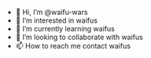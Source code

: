 - 👋 Hi, I’m @waifu-wars
- 👀 I’m interested in waifus
- 🌱 I’m currently learning waifus
- 💞️ I’m looking to collaborate with waifus
- 📫 How to reach me contact waifus

<!---
waifu-wars/waifu-wars is a ✨ special ✨ repository because its `README.md` (this file) appears on your GitHub profile.
You can click the Preview link to take a look at your changes.
--->
